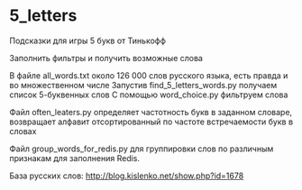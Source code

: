# 5_letters
Подсказки для игры 5 букв от Тинькофф

Заполнить фильтры и получить возможные слова

В файле all_words.txt около 126 000 слов русского языка, есть правда и во множественном числе
Запустив find_5_letters_words.py получаем список 5-буквенных слов
С помощью word_choice.py фильтруем слова

Файл often_leaters.py определяет частотность букв в заданном словаре, 
возвращает алфавит отсортированный по частоте встречаемости букв в словах

Файл group_words_for_redis.py для группировки слов по различным признакам 
для заполнения Redis.

База русских слов:
http://blog.kislenko.net/show.php?id=1678
